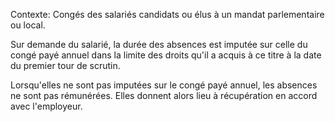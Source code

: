 Contexte: Congés des salariés candidats ou élus à un mandat parlementaire ou local.

Sur demande du salarié, la durée des absences est imputée sur celle du congé payé annuel dans la limite des droits qu'il a acquis à ce titre à la date du premier tour de scrutin.

Lorsqu'elles ne sont pas imputées sur le congé payé annuel, les absences ne sont pas rémunérées. Elles donnent alors lieu à récupération en accord avec l'employeur.